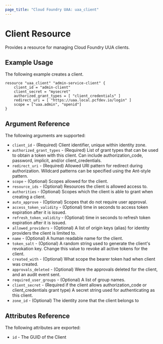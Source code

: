 ```yaml
---
page_title: "Cloud Foundry UAA: uaa_client"
---
```


# Client Resource

Provides a resource for managing Cloud Foundry UUA clients.

## Example Usage

The following example creates a client.

```
resource "uaa_client" "admin-service-client" {
    client_id = "admin-client"
    client_secret = "mysecret"
    authorized_grant_types = [ "client_credentials" ]
    redirect_uri = [ "https://uaa.local.pcfdev.io/login" ]
    scope = ["uaa.admin", "openid"]
}
```

## Argument Reference

The following arguments are supported:

* `client_id` - (Required) Client identifier, unique within identity zone.
* `authorized_grant_types` - (Required) List of grant types that can be used to obtain a token with this client. Can include authorization_code, password, implicit, and/or client_credentials.
* `redirect_uri` - (Required) Allowed URI pattern for redirect during authorization. Wildcard patterns can be specified using the Ant-style pattern.
* `scope` - (Optional) Scopes allowed for the client.
* `resource_ids` - (Optional) Resources the client is allowed access to.
* `authorities` - (Optional) Scopes which the client is able to grant when creating a client.
* `auto_approve` - (Optional) Scopes that do not require user approval.
* `access_token_validity` - (Optional) time in seconds to access token expiration after it is issued.
* `refresh_token_validity` - (Optional) time in seconds to refresh token expiration after it is issued.
* `allowed_providers` - (Optional) A list of origin keys (alias) for identity providers the client is limited to.
* `name` - (Optional) A human readable name for the client.
* `token_salt` - (Optional) A random string used to generate the client's revokation key. Change this value to revoke all active tokens for the client.
* `created_with` - (Optional) What scope the bearer token had when client was created.
* `approvals_deleted` - (Optional) Were the approvals deleted for the client, and an audit event sent.
* `required_user_groups` - (Optional) A list of group names.
* `client_secret` - (Required if the client allows authorization_code or client_credentials grant type) A secret string used for authenticating as this client.
* `zone_id` - (Optional) The identity zone that the client belongs to

## Attributes Reference

The following attributes are exported:

* `id` - The GUID of the Client
